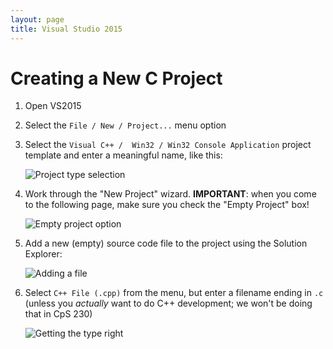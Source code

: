 ```yaml
---
layout: page
title: Visual Studio 2015
---
```


# Creating a New C Project

1. Open VS2015

1. Select the `File / New / Project...` menu option

1. Select the `Visual C++ /  Win32 / Win32 Console Application` project template and enter a meaningful name, like this:

    ![Project type selection]({{site.baseurl}}/images/notes_new_vs_project_type.png)

1. Work through the "New Project" wizard.  **IMPORTANT**: when you come to the following page, make sure you check the "Empty Project" box!

    ![Empty project option]({{site.baseurl}}/images/notes_new_vs_empty_project.png)

1. Add a new (empty) source code file to the project using the Solution Explorer:

    ![Adding a file]({{site.baseurl}}/images/notes_new_vs_source_file.png)

1. Select `C++ File (.cpp)` from the menu, but enter a filename ending in `.c` (unless you *actually* want to do C++ development; we won't be doing that in CpS 230)

    ![Getting the type right]({{site.baseurl}}/images/notes_new_vs_source_file_type.png)